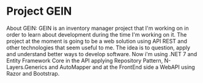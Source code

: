 # Project GEIN
About GEIN:
GEIN is an inventory manager project that I'm working on in order to learn about development during the time I'm working on it.
The project at the moment is going to be a web solution using API REST and other technologies that seem useful to me.
The idea is to question, apply and understand better ways to develop software.
Now i'm using .NET 7 and Entity Framework Core in the API applying Repository Pattern, N-Layers.Generics and AutoMapper and at the FrontEnd side a WebAPI using Razor and Bootstrap.
